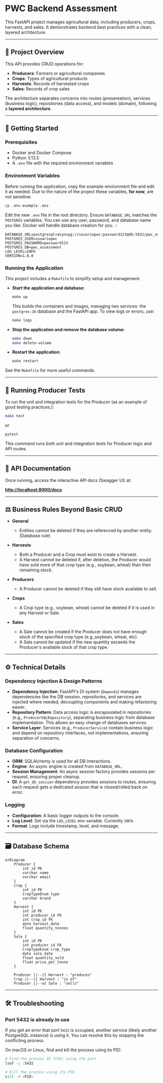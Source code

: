 
# PWC Backend Assessment

This FastAPI project manages agricultural data, including producers, crops, harvests, and sales. It demonstrates backend best practices with a clean, layered architecture.

---

## 📖 Project Overview

This API provides CRUD operations for:

- **Producers**: Farmers or agricultural companies
- **Crops**: Types of agricultural products
- **Harvests**: Records of harvested crops
- **Sales**: Records of crop sales

The architecture separates concerns into routes (presentation), services (business logic), repositories (data access), and models (domain), following a **layered architecture**.

---

## 🚀 Getting Started

### Prerequisites

- Docker and Docker Compose
- Python 3.13.5
- A `.env` file with the required environment variables

### Environment Variables

Before running the application, copy the example environment file and edit it as needed. Due to the nature of the project these variables, **for now**, are not sensitive.

```bash
cp .env.example .env
```

Edit the new `.env` file in the root directory. Ensure `DATABASE_URL` matches the `POSTGRES` variables. You can use any user, password, and database name you like. Docker will handle database creation for you. 💡

```env
DATABASE_URL=postgresql+asyncpg://usuariopwc:password123@db:5432/pwc_assessment
POSTGRES_USER=usuariopwc
POSTGRES_PASSWORD=password123
POSTGRES_DB=pwc_assessment
LOG_LEVEL=INFO
VERSION=1.0.0
```

### Running the Application

This project includes a `Makefile` to simplify setup and management.

- **Start the application and database:**

  ```bash
  make up
  ```
  This builds the containers and images, managing two services: the `postgres:16` database and the FastAPI app. To view logs or errors, use:

  ```bash
  make logs
  ```

- **Stop the application and remove the database volume:**

  ```bash
  make down
  make delete-volume
  ```

- **Restart the application:**

  ```bash
  make restart
  ```

See the `Makefile` for more useful commands.

---

## 🧪 Running Producer Tests

To run the unit and integration tests for the Producer (as an example of good testing practices.):

```bash
make test
```
or
```bash
pytest
```

This command runs both unit and integration tests for Producer logic and API routes.


---

## 📝 API Documentation

Once running, access the interactive API docs (Swagger UI) at:

**[http://localhost:8000/docs](http://localhost:8000/docs)**

---

## ⚖️ Business Rules Beyond Basic CRUD

- **General**
  - Entities cannot be deleted if they are referenced by another entity. (Database rule)

- **Harvests**
  - Both a Producer and a Crop must exist to create a Harvest.
  - A Harvest cannot be deleted if, after deletion, the Producer would have sold more of that crop type (e.g., soybean, wheat) than their remaining stock.

- **Producers**
  - A Producer cannot be deleted if they still have stock available to sell.

- **Crops**
  - A Crop type (e.g., soybean, wheat) cannot be deleted if it is used in any Harvest or Sale.

- **Sales**
  - A Sale cannot be created if the Producer does not have enough stock of the specified crop type (e.g.,soybean, wheat, etc).
  - A Sale cannot be updated if the new quantity exceeds the Producer's available stock of that crop type.

---

## ⚙️ Technical Details

### Dependency Injection & Design Patterns

- **Dependency Injection**: FastAPI's DI system (`Depends`) manages dependencies like the DB session, repositories, and services are injected where needed, decoupling components and making refactoring easier.
- **Repository Pattern**: Data access logic is encapsulated in repositories (e.g., `ProducerSQLRepository`), separating business logic from database implementation. This allows an easy change of databases services.
- **Service Layer**: Services (e.g., `ProducerService`) contain business logic and depend on repository interfaces, not implementations, ensuring separation of concerns.

### Database Configuration

- **ORM**: SQLAlchemy is used for all DB interactions.
- **Engine**: An async engine is created from `DATABASE_URL`.
- **Session Management**: An async session factory provides sessions per request, ensuring proper cleanup.
- **DI**: A `get_db_session` dependency provides sessions to routes, ensuring each request gets a dedicated session that is closed/rolled back on error.

### Logging

- **Configuration**: A basic logger outputs to the console.
- **Log Level**: Set via the `LOG_LEVEL` env variable. Currently `INFO`.
- **Format**: Logs include timestamp, level, and message.

---

## 🗃️ Database Schema

```mermaid
erDiagram
    Producer {
        int id PK
        varchar name
        varchar email
    }
    Crop {
        int id PK
        CropTypeEnum type
        varchar brand
    }
    Harvest {
        int id PK
        int producer_id FK
        int crop_id FK
        date harvest_date
        float quantity_tonnes
    }
    Sale {
        int id PK
        int producer_id FK
        CropTypeEnum crop_type
        date sale_date
        float quantity_sold
        float price_per_tonne
    }

    Producer ||--|{ Harvest : "produces"
    Crop ||--|{ Harvest : "is of"
    Producer ||--o{ Sale : "sells"
```


---


## 🛠️ Troubleshooting

### Port 5432 is already in use

If you get an error that port `5432` is occupied, another service (likely another PostgreSQL instance) is using it. You can resolve this by stopping the conflicting process.

On macOS or Linux, find and kill the process using its PID:

```bash
# Find the process ID (PID) using the port
lsof -i :5432

# Kill the process using its PID
kill -9 <PID>
```
